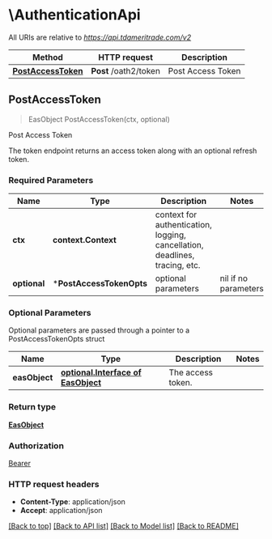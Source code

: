 # \AuthenticationApi

All URIs are relative to *https://api.tdameritrade.com/v2*

Method | HTTP request | Description
------------- | ------------- | -------------
[**PostAccessToken**](AuthenticationApi.md#PostAccessToken) | **Post** /oath2/token | Post Access Token



## PostAccessToken

> EasObject PostAccessToken(ctx, optional)

Post Access Token

The token endpoint returns an access token along with an optional refresh token.

### Required Parameters


Name | Type | Description  | Notes
------------- | ------------- | ------------- | -------------
**ctx** | **context.Context** | context for authentication, logging, cancellation, deadlines, tracing, etc.
 **optional** | ***PostAccessTokenOpts** | optional parameters | nil if no parameters

### Optional Parameters

Optional parameters are passed through a pointer to a PostAccessTokenOpts struct


Name | Type | Description  | Notes
------------- | ------------- | ------------- | -------------
 **easObject** | [**optional.Interface of EasObject**](EasObject.md)| The access token. | 

### Return type

[**EasObject**](EASObject.md)

### Authorization

[Bearer](../README.md#Bearer)

### HTTP request headers

- **Content-Type**: application/json
- **Accept**: application/json

[[Back to top]](#) [[Back to API list]](../README.md#documentation-for-api-endpoints)
[[Back to Model list]](../README.md#documentation-for-models)
[[Back to README]](../README.md)

